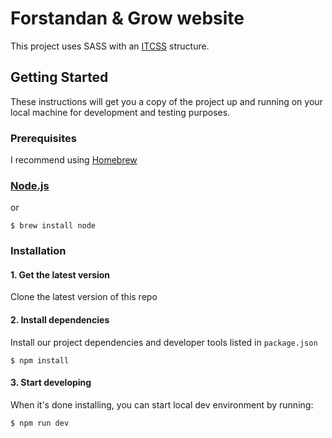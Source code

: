 # Forstandan & Grow website

This project uses SASS with an [ITCSS](https://www.xfive.co/blog/itcss-scalable-maintainable-css-architecture/) structure.

## Getting Started

These instructions will get you a copy of the project up and running on your local machine for development and testing purposes.

### Prerequisites

I recommend using [Homebrew](http://brew.sh/ "Homebrew")

### [Node.js](https://nodejs.org/en/ "Node.js")

or

```shell
$ brew install node
```

### Installation

#### 1. Get the latest version

Clone the latest version of this repo

#### 2. Install dependencies

Install our project dependencies and developer tools listed in `package.json`

```shell
$ npm install
```

#### 3. Start developing

When it's done installing, you can start local dev environment by running:

```shell
$ npm run dev
```
